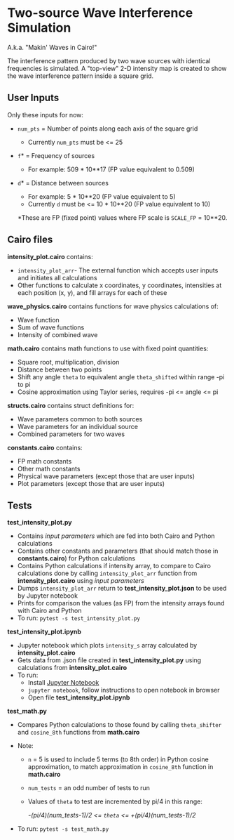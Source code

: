 # Two-source Wave Interference Simulation

A.k.a. "Makin' Waves in Cairo!"

The interference pattern produced by two wave sources with identical frequencies is simulated. A "top-view" 2-D intensity map is created to show the wave interference pattern inside a square grid.   


## User Inputs

Only these inputs for now:
- `num_pts` = Number of points along each axis of the square grid
    - Currently `num_pts` must be <= 25
- `f`* = Frequency of sources
    - For example: 509 * 10**17 (FP value equivalent to 0.509) 
- `d`* = Distance between sources 
    - For example: 5 * 10**20 (FP value equivalent to 5)
    - Currently `d` must be <= 10 * 10**20 (FP value equivalent to 10)

    *These are FP (fixed point) values where FP scale is `SCALE_FP` = 10**20.


## Cairo files

**intensity_plot.cairo** contains:
- `intensity_plot_arr`- The external function which accepts user inputs and initiates all calculations
- Other functions to calculate x coordinates, y coordinates, intensities at each position (x, y), and fill arrays for each of these

**wave_physics.cairo** contains functions for wave physics calculations of: 
- Wave function
- Sum of wave functions
- Intensity of combined wave

**math.cairo** contains math functions to use with fixed point quantities: 
- Square root, multiplication, division
- Distance between two points
- Shift any angle `theta` to equivalent angle `theta_shifted` within range -pi to pi
- Cosine approximation using Taylor series, requires -pi <= angle <= pi

**structs.cairo** contains struct definitions for: 
- Wave parameters common to both sources
- Wave parameters for an individual source
- Combined parameters for two waves

**constants.cairo** contains: 
- FP math constants
- Other math constants
- Physical wave parameters (except those that are user inputs)
- Plot parameters (except those that are user inputs)


## Tests

**test_intensity_plot.py**
- Contains *input parameters* which are fed into both Cairo and Python calculations
- Contains other constants and parameters (that should match those in **constants.cairo**) for Python calculations 
- Contains Python calculations if intensity array, to compare to Cairo calculations done by calling `intensity_plot_arr` function from **intensity_plot.cairo** using *input parameters*
- Dumps `intensity_plot_arr` return to **test_intensity_plot.json** to be used by Jupyter notebook
- Prints for comparison the values (as FP) from the intensity arrays found with Cairo and Python
- To run: `pytest -s test_intensity_plot.py`


**test_intensity_plot.ipynb**
- Jupyter notebook which plots `intensity_s` array calculated by **intensity_plot.cairo**
- Gets data from .json file created in **test_intensity_plot.py** using calculations from **intensity_plot.cairo**
- To run:
    - Install [Jupyter Notebook](https://jupyter.org/install)
    - `jupyter notebook`, follow instructions to open notebook in browser
    - Open file **test_intensity_plot.ipynb**


**test_math.py**
- Compares Python calculations to those found by calling `theta_shifter` and `cosine_8th` functions from **math.cairo**
- Note:
    - `n` = 5 is used to include 5 terms (to 8th order) in Python cosine approximation, to match approximation in `cosine_8th` function in **math.cairo**
    - `num_tests` = an odd number of tests to run
    - Values of `theta` to test are incremented by pi/4 in this range:

        *-(pi/4)(num_tests-1)/2 <= `theta` <= +(pi/4)(num_tests-1)/2*

- To run: `pytest -s test_math.py`